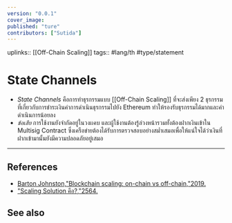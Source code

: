 ```yaml
---
version: "0.0.1"
cover_image:
published: "ture"
contributors: ["Sutida"]
---
```

uplinks:: [[Off-Chain Scaling]]
tags:: #lang/th #type/statement

# State Channels
- *State Channels* คือการทำธุรกรรมแบบ [[Off-Chain Scaling]] ที่จะส่งเพียง 2 ธุรกรรมที่เกี่ยวกับการชำระเงินค่าการดำเนินธุรกรรมไปยัง Ethereum ทำให้รองรับธุรกรรมได้มากและค่าดำเนินการน้อยลง 
- *ข้อเสีย* การใช้งานยังจำกัดอยู่ในวงเเคบ และผู้ใช้งานต้องรู้ล่วงหน้ารวมทั้งต้องฝากเงินเข้าใน Multisig Contract ซึ่งเครือข่ายต้องได้รับการตรวจสอบอย่างสม่ำเสมอเพื่อให้แน่ใจได้ว่าเงินที่ฝากเข้ามานั้นยังมีความปลอดภัยอยู่เสมอ
   
---
## References
- [Barton Johnston,"Blockchain scaling: on-chain vs off-chain,"2019.](https://bdtechtalks.com/2019/09/16/blockchain-scaling-on-chain-vs-off-chain/)
- ["Scaling Solution คือ?,"2564.](https://academy.bitcoinaddict.org/blockchain-scaling-solution/)
## See also
